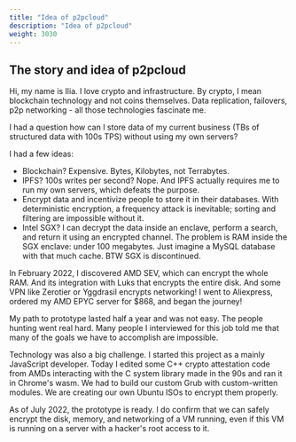 ```yaml
---
title: "Idea of p2pcloud"
description: "Idea of p2pcloud"
weight: 3030
---
```


## The story and idea of p2pcloud

Hi, my name is Ilia. I love crypto and infrastructure. By crypto, I mean blockchain technology and not coins themselves. Data replication, failovers, p2p networking - all those technologies fascinate me.

I had a question how can I store data of my current business (TBs of structured data with 100s TPS) without using my own servers? 

I had a few ideas:
- Blockchain? Expensive. Bytes, Kilobytes, not Terrabytes.
- IPFS? 100s writes per second? Nope. And IPFS actually requires me to run my own servers, which defeats the purpose.
- Encrypt data and incentivize people to store it in their databases. With deterministic encryption, a frequency attack is inevitable; sorting and filtering are impossible without it.
- Intel SGX? I can decrypt the data inside an enclave, perform a search, and return it using an encrypted channel. The problem is RAM inside the SGX enclave: under 100 megabytes. Just imagine a MySQL database with that much cache. BTW SGX is discontinued.

In February 2022, I discovered AMD SEV, which can encrypt the whole RAM. And its integration with Luks that encrypts the entire disk. And some VPN like Zerotier or Yggdrasil encrypts networking! I went to Aliexpress, ordered my AMD EPYC server for $868, and began the journey!

My path to prototype lasted half a year and was not easy. The people hunting went real hard. Many people I interviewed for this job told me that many of the goals we have to accomplish are impossible. 

Technology was also a big challenge. I started this project as a mainly JavaScript developer. Today I edited some C++ crypto attestation code from AMDs interacting with the C system library made in the 90s and ran it in Chrome's wasm. We had to build our custom Grub with custom-written modules. We are creating our own Ubuntu ISOs to encrypt them properly. 

As of July 2022, the prototype is ready. I do confirm that we can safely encrypt the disk, memory, and networking of a VM running, even if this VM is running on a server with a hacker's root access to it.